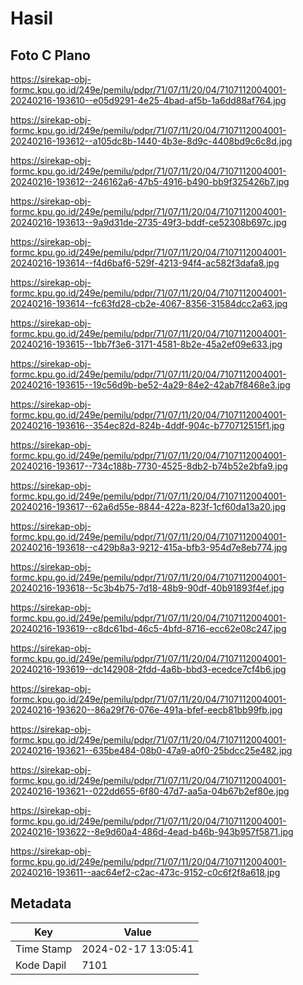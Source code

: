 # Hasil

## Foto C Plano

https://sirekap-obj-formc.kpu.go.id/249e/pemilu/pdpr/71/07/11/20/04/7107112004001-20240216-193610--e05d9291-4e25-4bad-af5b-1a6dd88af764.jpg

https://sirekap-obj-formc.kpu.go.id/249e/pemilu/pdpr/71/07/11/20/04/7107112004001-20240216-193612--a105dc8b-1440-4b3e-8d9c-4408bd9c6c8d.jpg

https://sirekap-obj-formc.kpu.go.id/249e/pemilu/pdpr/71/07/11/20/04/7107112004001-20240216-193612--246162a6-47b5-4916-b490-bb9f325426b7.jpg

https://sirekap-obj-formc.kpu.go.id/249e/pemilu/pdpr/71/07/11/20/04/7107112004001-20240216-193613--9a9d31de-2735-49f3-bddf-ce52308b697c.jpg

https://sirekap-obj-formc.kpu.go.id/249e/pemilu/pdpr/71/07/11/20/04/7107112004001-20240216-193614--f4d6baf6-529f-4213-94f4-ac582f3dafa8.jpg

https://sirekap-obj-formc.kpu.go.id/249e/pemilu/pdpr/71/07/11/20/04/7107112004001-20240216-193614--fc63fd28-cb2e-4067-8356-31584dcc2a63.jpg

https://sirekap-obj-formc.kpu.go.id/249e/pemilu/pdpr/71/07/11/20/04/7107112004001-20240216-193615--1bb7f3e6-3171-4581-8b2e-45a2ef09e633.jpg

https://sirekap-obj-formc.kpu.go.id/249e/pemilu/pdpr/71/07/11/20/04/7107112004001-20240216-193615--19c56d9b-be52-4a29-84e2-42ab7f8468e3.jpg

https://sirekap-obj-formc.kpu.go.id/249e/pemilu/pdpr/71/07/11/20/04/7107112004001-20240216-193616--354ec82d-824b-4ddf-904c-b770712515f1.jpg

https://sirekap-obj-formc.kpu.go.id/249e/pemilu/pdpr/71/07/11/20/04/7107112004001-20240216-193617--734c188b-7730-4525-8db2-b74b52e2bfa9.jpg

https://sirekap-obj-formc.kpu.go.id/249e/pemilu/pdpr/71/07/11/20/04/7107112004001-20240216-193617--62a6d55e-8844-422a-823f-1cf60da13a20.jpg

https://sirekap-obj-formc.kpu.go.id/249e/pemilu/pdpr/71/07/11/20/04/7107112004001-20240216-193618--c429b8a3-9212-415a-bfb3-954d7e8eb774.jpg

https://sirekap-obj-formc.kpu.go.id/249e/pemilu/pdpr/71/07/11/20/04/7107112004001-20240216-193618--5c3b4b75-7d18-48b9-90df-40b91893f4ef.jpg

https://sirekap-obj-formc.kpu.go.id/249e/pemilu/pdpr/71/07/11/20/04/7107112004001-20240216-193619--c8dc61bd-46c5-4bfd-8716-ecc62e08c247.jpg

https://sirekap-obj-formc.kpu.go.id/249e/pemilu/pdpr/71/07/11/20/04/7107112004001-20240216-193619--dc142908-2fdd-4a6b-bbd3-ecedce7cf4b6.jpg

https://sirekap-obj-formc.kpu.go.id/249e/pemilu/pdpr/71/07/11/20/04/7107112004001-20240216-193620--86a29f76-076e-491a-bfef-eecb81bb99fb.jpg

https://sirekap-obj-formc.kpu.go.id/249e/pemilu/pdpr/71/07/11/20/04/7107112004001-20240216-193621--635be484-08b0-47a9-a0f0-25bdcc25e482.jpg

https://sirekap-obj-formc.kpu.go.id/249e/pemilu/pdpr/71/07/11/20/04/7107112004001-20240216-193621--022dd655-6f80-47d7-aa5a-04b67b2ef80e.jpg

https://sirekap-obj-formc.kpu.go.id/249e/pemilu/pdpr/71/07/11/20/04/7107112004001-20240216-193622--8e9d60a4-486d-4ead-b46b-943b957f5871.jpg

https://sirekap-obj-formc.kpu.go.id/249e/pemilu/pdpr/71/07/11/20/04/7107112004001-20240216-193611--aac64ef2-c2ac-473c-9152-c0c6f2f8a618.jpg


## Metadata

| Key        | Value               |
| ---------- | ------------------- |
| Time Stamp | 2024-02-17 13:05:41 |
| Kode Dapil | 7101                |



